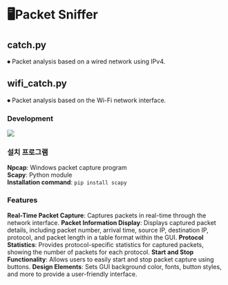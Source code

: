 # 🖥Packet Sniffer
## catch.py
⏺ Packet analysis based on a wired network using IPv4.

## wifi_catch.py
⏺ Packet analysis based on the Wi-Fi network interface.

### **Development**
<div>
<img src="https://img.shields.io/badge/python-3776AB?style=for-the-badge&logo=python&logoColor=white">
</div>

### 설치 프로그램
**Npcap**: Windows packet capture program <br>
**Scapy**: Python module <br>
**Installation command**: `pip install scapy`

### Features
**Real-Time Packet Capture**: Captures packets in real-time through the network interface.
**Packet Information Display**: Displays captured packet details, including packet number, arrival time, source IP, destination IP, protocol, and packet length in a table format within the GUI.
**Protocol Statistics**: Provides protocol-specific statistics for captured packets, showing the number of packets for each protocol.
**Start and Stop Functionality**: Allows users to easily start and stop packet capture using buttons.
**Design Elements**: Sets GUI background color, fonts, button styles, and more to provide a user-friendly interface.
